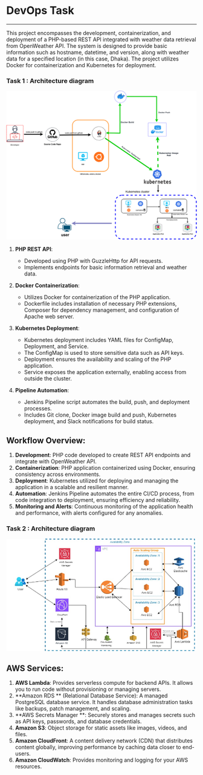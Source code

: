 # DevOps Task

---

This project encompasses the development, containerization, and deployment of a PHP-based REST API integrated with weather data retrieval from OpenWeather API. The system is designed to provide basic information such as hostname, datetime, and version, along with weather data for a specified location (in this case, Dhaka). The project utilizes Docker for containerization and Kubernetes for deployment.
### Task 1 : Architecture diagram

![ architecture diagram](./diagram/Task_1_diagram.png)


1. **PHP REST API**: 
   - Developed using PHP with GuzzleHttp for API requests.
   - Implements endpoints for basic information retrieval and weather data.

2. **Docker Containerization**:
   - Utilizes Docker for containerization of the PHP application.
   - Dockerfile includes installation of necessary PHP extensions, Composer for dependency management, and configuration of Apache web server.

3. **Kubernetes Deployment**:
   - Kubernetes deployment includes YAML files for ConfigMap, Deployment, and Service.
   - The ConfigMap is used to store sensitive data such as API keys.
   - Deployment ensures the availability and scaling of the PHP application.
   - Service exposes the application externally, enabling access from outside the cluster.

4. **Pipeline Automation**:
   - Jenkins Pipeline script automates the build, push, and deployment processes.
   - Includes Git clone, Docker image build and push, Kubernetes deployment, and Slack notifications for build status.

## Workflow Overview:

1. **Development**: PHP code developed to create REST API endpoints and integrate with OpenWeather API.
2. **Containerization**: PHP application containerized using Docker, ensuring consistency across environments.
3. **Deployment**: Kubernetes utilized for deploying and managing the application in a scalable and resilient manner.
4. **Automation**: Jenkins Pipeline automates the entire CI/CD process, from code integration to deployment, ensuring efficiency and reliability.
5. **Monitoring and Alerts**: Continuous monitoring of the application health and performance, with alerts configured for any anomalies.


### Task 2 : Architecture diagram

![ architecture diagram](./diagram/Task_2_diagram.jpg)

## AWS Services:
1. **AWS Lambda**: Provides serverless compute for backend APIs. It allows you to run code without provisioning or managing servers.
2. **Amazon RDS ** (Relational Database Service): A managed PostgreSQL database service. It handles database administration tasks like backups, patch management, and scaling.
3. **AWS Secrets Manager **: Securely stores and manages secrets such as API keys, passwords, and database credentials.
4. **Amazon S3**: Object storage for static assets like images, videos, and files.
5. **Amazon CloudFront**: A content delivery network (CDN) that distributes content globally, improving performance by caching data closer to end-users.
6. **Amazon CloudWatch**: Provides monitoring and logging for your AWS resources.
